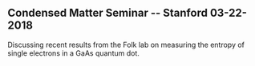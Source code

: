 ## Condensed Matter Seminar -- Stanford 03-22-2018

Discussing recent results from the Folk lab on measuring the entropy of single electrons in a GaAs quantum dot.
